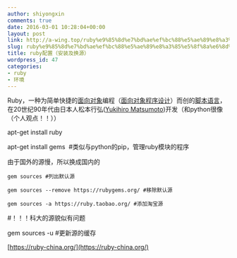 ```yaml
---
author: shiyongxin
comments: true
date: 2016-03-01 10:28:04+00:00
layout: post
link: http://a-wing.top/ruby%e9%85%8d%e7%bd%ae%ef%bc%88%e5%ae%89%e8%a3%85%e5%8f%8a%e6%8d%a2%e6%ba%90%ef%bc%89/
slug: ruby%e9%85%8d%e7%bd%ae%ef%bc%88%e5%ae%89%e8%a3%85%e5%8f%8a%e6%8d%a2%e6%ba%90%ef%bc%89
title: ruby配置（安装及换源）
wordpress_id: 47
categories:
- ruby
- 环境
---
```


Ruby，一种为简单快捷的[面向对象](http://baike.baidu.com/view/125370.htm)编程（[面向对象程序设计](http://baike.baidu.com/view/249254.htm)）而创的[脚本语言](http://baike.baidu.com/view/76320.htm)，在20世纪90年代由日本人松本行弘([Yukihiro Matsumoto](http://baike.baidu.com/view/2978133.htm))开发（和python很像（个人观点！！））

apt-get install ruby

apt-get install gems  #类似与python的pip，管理ruby模块的程序

由于国外的源慢，所以换成国内的

    
    gem sources #列出默认源
    
    gem sources --remove https://rubygems.org/ #移除默认源
    
    gem sources -a https://ruby.taobao.org/ #添加淘宝源






#！！！科大的源貌似有问题

gem sources -u #更新源的缓存

[https://ruby-china.org/](https://ruby-china.org/)
